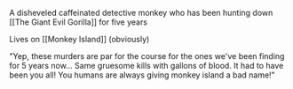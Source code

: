 A disheveled caffeinated detective monkey who has been hunting down [[The Giant Evil Gorilla]] for five years

Lives on [[Monkey Island]] (obviously)

"Yep, these murders are par for the course for the ones we've been finding for 5 years now... Same gruesome kills with gallons of blood. It had to have been you all! You humans are always giving monkey island a bad name!"